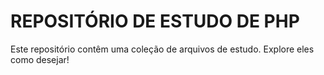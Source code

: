 # REPOSITÓRIO DE ESTUDO DE PHP  

Este repositório contêm uma coleção de arquivos de estudo. Explore eles como desejar!